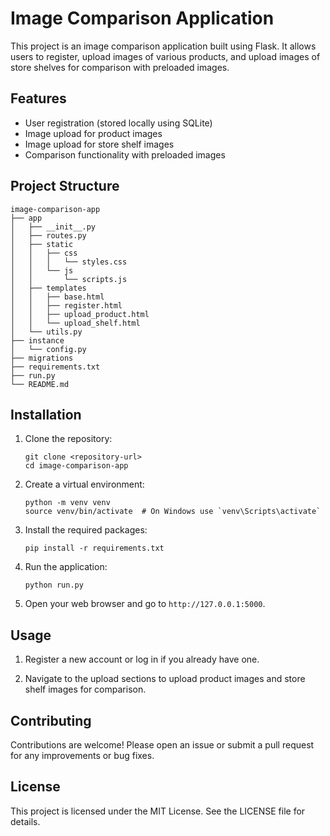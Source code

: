 # Image Comparison Application

This project is an image comparison application built using Flask. It allows users to register, upload images of various products, and upload images of store shelves for comparison with preloaded images.

## Features

- User registration (stored locally using SQLite)
- Image upload for product images
- Image upload for store shelf images
- Comparison functionality with preloaded images

## Project Structure

```
image-comparison-app
├── app
│   ├── __init__.py
│   ├── routes.py
│   ├── static
│   │   ├── css
│   │   │   └── styles.css
│   │   └── js
│   │       └── scripts.js
│   ├── templates
│   │   ├── base.html
│   │   ├── register.html
│   │   ├── upload_product.html
│   │   └── upload_shelf.html
│   └── utils.py
├── instance
│   └── config.py
├── migrations
├── requirements.txt
├── run.py
└── README.md
```

## Installation

1. Clone the repository:
   ```
   git clone <repository-url>
   cd image-comparison-app
   ```

2. Create a virtual environment:
   ```
   python -m venv venv
   source venv/bin/activate  # On Windows use `venv\Scripts\activate`
   ```

3. Install the required packages:
   ```
   pip install -r requirements.txt
   ```

4. Run the application:
   ```
   python run.py
   ```

5. Open your web browser and go to `http://127.0.0.1:5000`.

## Usage

1. Register a new account or log in if you already have one.

2. Navigate to the upload sections to upload product images and store shelf images for comparison.

## Contributing

Contributions are welcome! Please open an issue or submit a pull request for any improvements or bug fixes.

## License

This project is licensed under the MIT License. See the LICENSE file for details.